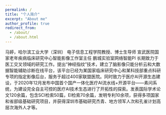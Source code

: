 ```yaml
---
permalink: /
title: "个人简介"
excerpt: "About me"
author_profile: true
redirect_from: 
  - /about/
  - /about.html
---
```


马婷，哈尔滨工业大学（深圳）
电子信息工程学院教授、博士生导师
宣武医院国家老年疾病临床研究中心智能影像工作室主任
鹏城实验室网络智能PI 
长期致力于医工交叉领域的研究工作。提出“神经指纹”技术，建立了脑影像只能分析云和大数据智能辅助诊断在线平台，该平台已经为某国家临床研究中心和某科技部重点科研专项的指定影像后台，服务于超过400家联盟医院。同时致力于医疗AI开源生态建设，于2020年12月发布中国首个国产一体化医疗AI流水线+开源平台——素问系统，为建设完全自主可控的医疗AI技术生态进行了开拓性的探索。发表国际学术论文120余篇，包含SCI检索50篇，EI检索70余篇，发明专利10余项，获得多项国家和省部级基础研究项目，并获得深圳市基础研究杰青、地方领军人次和孔雀计划高层次海外人才等。
